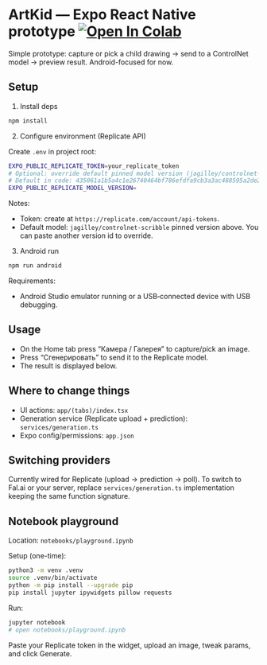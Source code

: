 # ArtKid — Expo React Native prototype [![Open In Colab](https://colab.research.google.com/assets/colab-badge.svg)](https://colab.research.google.com/github/kuptservol/artkid/blob/main/notebooks/playground.ipynb)

Simple prototype: capture or pick a child drawing → send to a ControlNet model → preview result. Android-focused for now.

## Setup

1) Install deps

```bash
npm install
```

2) Configure environment (Replicate API)

Create `.env` in project root:

```bash
EXPO_PUBLIC_REPLICATE_TOKEN=your_replicate_token
# Optional: override default pinned model version (jagilley/controlnet-scribble)
# Default in code: 435061a1b5a4c1e26740464bf786efdfa9cb3a3ac488595a2de23e143fdb0117
EXPO_PUBLIC_REPLICATE_MODEL_VERSION=
```

Notes:
- Token: create at `https://replicate.com/account/api-tokens`.
- Default model: `jagilley/controlnet-scribble` pinned version above. You can paste another version id to override.

3) Android run

```bash
npm run android
```

Requirements:
- Android Studio emulator running or a USB‑connected device with USB debugging.

## Usage

- On the Home tab press “Камера / Галерея” to capture/pick an image.
- Press “Сгенерировать” to send it to the Replicate model.
- The result is displayed below.

## Where to change things

- UI actions: `app/(tabs)/index.tsx`
- Generation service (Replicate upload + prediction): `services/generation.ts`
- Expo config/permissions: `app.json`

## Switching providers

Currently wired for Replicate (upload → prediction → poll). To switch to Fal.ai or your server, replace `services/generation.ts` implementation keeping the same function signature.

## Notebook playground

Location: `notebooks/playground.ipynb`

Setup (one-time):

```bash
python3 -m venv .venv
source .venv/bin/activate
python -m pip install --upgrade pip
pip install jupyter ipywidgets pillow requests
```

Run:

```bash
jupyter notebook
# open notebooks/playground.ipynb
```

Paste your Replicate token in the widget, upload an image, tweak params, and click Generate.
